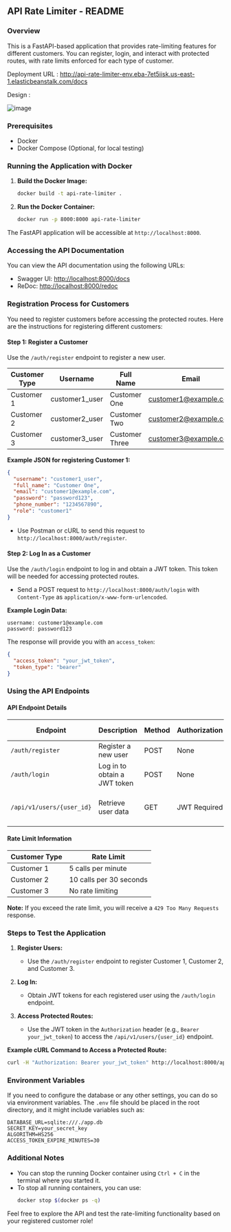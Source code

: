
## **API Rate Limiter - README**

### **Overview**
This is a FastAPI-based application that provides rate-limiting features for different customers. You can register, login, and interact with protected routes, with rate limits enforced for each type of customer.

Deployment URL : http://api-rate-limiter-env.eba-7et5iisk.us-east-1.elasticbeanstalk.com/docs

Design :

![image](https://github.com/user-attachments/assets/4818bf2f-71af-401a-b266-d244a74f20b3)

### **Prerequisites**
- Docker
- Docker Compose (Optional, for local testing)

### **Running the Application with Docker**

1. **Build the Docker Image:**
   ```bash
   docker build -t api-rate-limiter .
   ```

2. **Run the Docker Container:**
   ```bash
   docker run -p 8000:8000 api-rate-limiter
   ```

The FastAPI application will be accessible at `http://localhost:8000`.

### **Accessing the API Documentation**
You can view the API documentation using the following URLs:
- Swagger UI: [http://localhost:8000/docs](http://localhost:8000/docs)
- ReDoc: [http://localhost:8000/redoc](http://localhost:8000/redoc)

### **Registration Process for Customers**
You need to register customers before accessing the protected routes. Here are the instructions for registering different customers:

#### **Step 1: Register a Customer**

Use the `/auth/register` endpoint to register a new user.

| **Customer Type** | **Username**   | **Full Name**      | **Email**               | **Password** | **Role**     |
|-------------------|----------------|--------------------|-------------------------|--------------|--------------|
| Customer 1        | customer1_user | Customer One       | customer1@example.com   | password123  | customer1    |
| Customer 2        | customer2_user | Customer Two       | customer2@example.com   | password456  | customer2    |
| Customer 3        | customer3_user | Customer Three     | customer3@example.com   | password789  | customer3    |

**Example JSON for registering Customer 1:**
```json
{
  "username": "customer1_user",
  "full_name": "Customer One",
  "email": "customer1@example.com",
  "password": "password123",
  "phone_number": "1234567890",
  "role": "customer1"
}
```

- Use Postman or cURL to send this request to `http://localhost:8000/auth/register`.

#### **Step 2: Log In as a Customer**

Use the `/auth/login` endpoint to log in and obtain a JWT token. This token will be needed for accessing protected routes.

- Send a POST request to `http://localhost:8000/auth/login` with `Content-Type` as `application/x-www-form-urlencoded`.

**Example Login Data:**
```
username: customer1@example.com
password: password123
```

The response will provide you with an `access_token`:
```json
{
  "access_token": "your_jwt_token",
  "token_type": "bearer"
}
```

### **Using the API Endpoints**

#### **API Endpoint Details**

| **Endpoint**             | **Description**                          | **Method** | **Authorization** | **Rate Limit**                |
|--------------------------|------------------------------------------|------------|--------------------|-------------------------------|
| `/auth/register`         | Register a new user                      | POST       | None               | None                          |
| `/auth/login`            | Log in to obtain a JWT token             | POST       | None               | None                          |
| `/api/v1/users/{user_id}`| Retrieve user data                       | GET        | JWT Required       | Based on the customer type    |

#### **Rate Limit Information**

| **Customer Type** | **Rate Limit**                  |
|-------------------|---------------------------------|
| Customer 1        | 5 calls per minute              |
| Customer 2        | 10 calls per 30 seconds         |
| Customer 3        | No rate limiting                |

**Note:** If you exceed the rate limit, you will receive a `429 Too Many Requests` response.

### **Steps to Test the Application**

1. **Register Users:**
   - Use the `/auth/register` endpoint to register Customer 1, Customer 2, and Customer 3.

2. **Log In:**
   - Obtain JWT tokens for each registered user using the `/auth/login` endpoint.

3. **Access Protected Routes:**
   - Use the JWT token in the `Authorization` header (e.g., `Bearer your_jwt_token`) to access the `/api/v1/users/{user_id}` endpoint.

**Example cURL Command to Access a Protected Route:**
```bash
curl -H "Authorization: Bearer your_jwt_token" http://localhost:8000/api/v1/users/1
```

### **Environment Variables**

If you need to configure the database or any other settings, you can do so via environment variables. The `.env` file should be placed in the root directory, and it might include variables such as:
```
DATABASE_URL=sqlite:///./app.db
SECRET_KEY=your_secret_key
ALGORITHM=HS256
ACCESS_TOKEN_EXPIRE_MINUTES=30
```

### **Additional Notes**

- You can stop the running Docker container using `Ctrl + C` in the terminal where you started it.
- To stop all running containers, you can use:
  ```bash
  docker stop $(docker ps -q)
  ```

Feel free to explore the API and test the rate-limiting functionality based on your registered customer role!
